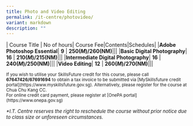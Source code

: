 ```yaml
---
title: Photo and Video Editing
permalink: /it-centre/photovideo/
variant: markdown
description: ""
---
```

| Course Title | No of hours| Course Fee|Contents|Schedules|
|**Adobe Photoshop Essential**| **9**  | **$250(M)/$260(NM)**|[](/files/Photo%20and%20Video/Photoshop_Essentials_Course_Outline.pdf)|[](/files/PC%20HW%20and%20SW/Webdesign_Schedules.pdf)|
|**Basic Digital Photography**| **16**  | **$210(M)/$215(NM)**|[](/files/Photo%20and%20Video/basicphotography_version_2.pdf)|[](/files/PC%20HW%20and%20SW/Webdesign_Schedules.pdf)|
|**Intermediate Digital Photography**| **16**  | **$240(M)/$250(NM)**|[](/files/Photo%20and%20Video/photography_Intermediate.pdf)|[](/files/PC%20HW%20and%20SW/Webdesign_Schedules.pdf)|
|**Video Editing**| **12**  | **$260(M)/$270(NM)**|[](/files/Photo%20and%20Video/Video_Editing_Course_Outlines.pdf)|[](/files/PC%20HW%20and%20SW/Webdesign_Schedules.pdf)|

<small>
If you wish to utilise your SkillsFuture credit for this course, please call <b>67647426/67691694</b> to obtain a tax invoice to be submitted via [MySkillsfuture credit portal](https://www.myskillsfuture.gov.sg). Alternatively, please register for the course at Chua Chu Kang CC.</small><br>

<small>
For online credit card payment, please register at [OnePA portal](https://www.onepa.gov.sg)<br></small>
	
<font size="-1"><i>
*I.T. Centre reserves the right to reschedule the course without prior notice due to class size or unforeseen circumstances.</i></font>